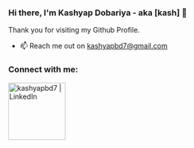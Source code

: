 ### Hi there, I'm Kashyap Dobariya - aka [kash] 👋

Thank you for visiting my Github Profile.

- 📫  Reach me out on kashyapbd7@gmail.com

### Connect with me:

[<img align="left" alt="kashyapbd7 | LinkedIn" width="115px" src="https://img.shields.io/badge/LinkedIn-0077B5?style=for-the-badge&logo=linkedin&logoColor=white" />][linkedin]

<br />



[linkedin]: https://www.linkedin.com/in/kashyap-dobariya/
[email]: kashyapbd7@gmail.com
